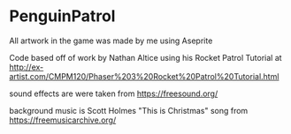 # PenguinPatrol

All artwork in the game was made by me using Aseprite 

Code based off of work by Nathan Altice using his Rocket Patrol Tutorial at http://ex-artist.com/CMPM120/Phaser%203%20Rocket%20Patrol%20Tutorial.html

sound effects are were taken from https://freesound.org/

background music is Scott Holmes "This is Christmas" song from https://freemusicarchive.org/

